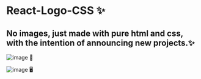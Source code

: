 # React-Logo-CSS ✨
## No images, just made with pure html and css, with the intention of announcing new projects.✨
![image](https://user-images.githubusercontent.com/94203956/196313057-e86b655d-4d9e-485e-926e-daff4d4947c4.png) 📱

![image](https://user-images.githubusercontent.com/94203956/196313162-6b194860-1c17-4f27-b80b-f3304c154181.png) 🖥️
